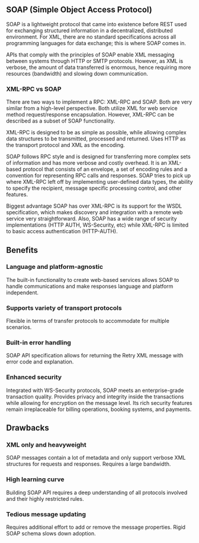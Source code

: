 ## SOAP (Simple Object Access Protocol)

SOAP is a lightweight protocol that came into existence before REST used for exchanging structured information in a decentralized, distributed environment. For XML, there are no standard specifications across all programming languages for data exchange; this is where SOAP comes in.

APIs that comply with the principles of SOAP enable XML messaging between systems through HTTP or SMTP protocols. However, as XML is verbose, the amount of data transferred is enormous, hence requiring more resources (bandwidth) and slowing down communication.

### XML-RPC vs SOAP

There are two ways to implement a RPC: XML-RPC and SOAP. Both are very similar from a high-level perspective. Both utilize XML for web service method request/response encapsulation. However, XML-RPC can be described as a subset of SOAP functionality.

XML-RPC is designed to be as simple as possible, while allowing complex data structures to be transmitted, processed and returned. Uses HTTP as the transport protocol and XML as the encoding.

SOAP follows RPC style and is designed for transferring more complex sets of information and has more verbose and costly overhead. It is an XML-based protocol that consists of an envelope, a set of encoding rules and a convention for representing RPC calls and responses. SOAP tries to pick up where XML-RPC left off by implementing user-defined data types, the ability to specify the recipient, message specific processing control, and other features.

Biggest advantage SOAP has over XML-RPC is its support for the WSDL specification, which makes discovery and integration with a remote web service very straightforward. Also, SOAP has a wide range of security implementations (HTTP AUTH, WS-Security, etc) while XML-RPC is limited to basic access authentication (HTTP-AUTH).

## Benefits

### Language and platform-agnostic

The built-in functionality to create web-based services allows SOAP to handle communications and make responses language and platform independent.

### Supports variety of transport protocols

Flexible in terms of transfer protocols to accommodate for multiple scenarios.

### Built-in error handling

SOAP API specification allows for returning the Retry XML message with error code and explanation.

### Enhanced security

Integrated with WS-Security protocols, SOAP meets an enterprise-grade transaction quality. Provides privacy and integrity inside the transactions while allowing for encryption on the message level. Its rich security features remain irreplaceable for billing operations, booking systems, and payments.

## Drawbacks

### XML only and heavyweight

SOAP messages contain a lot of metadata and only support verbose XML structures for requests and responses. Requires a large bandwidth.

### High learning curve

Building SOAP API requires a deep understanding of all protocols involved and their highly restricted rules.

### Tedious message updating

Requires additional effort to add or remove the message properties. Rigid SOAP schema slows down adoption.
